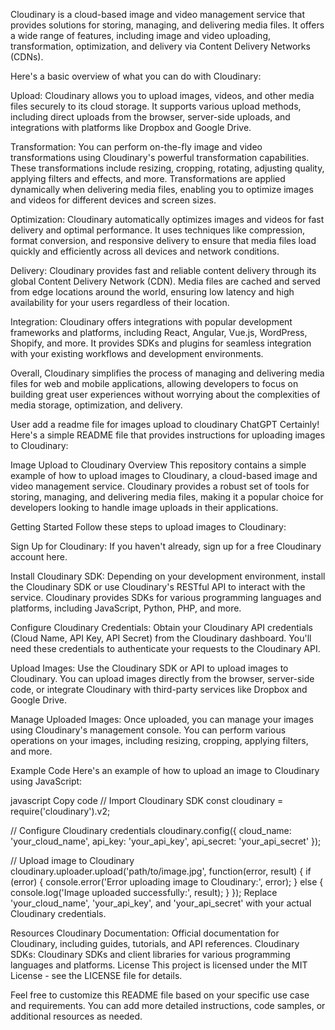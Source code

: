 
Cloudinary is a cloud-based image and video management service that provides solutions for storing, managing, and delivering media files. It offers a wide range of features, including image and video uploading, transformation, optimization, and delivery via Content Delivery Networks (CDNs).

Here's a basic overview of what you can do with Cloudinary:

Upload: Cloudinary allows you to upload images, videos, and other media files securely to its cloud storage. It supports various upload methods, including direct uploads from the browser, server-side uploads, and integrations with platforms like Dropbox and Google Drive.

Transformation: You can perform on-the-fly image and video transformations using Cloudinary's powerful transformation capabilities. These transformations include resizing, cropping, rotating, adjusting quality, applying filters and effects, and more. Transformations are applied dynamically when delivering media files, enabling you to optimize images and videos for different devices and screen sizes.

Optimization: Cloudinary automatically optimizes images and videos for fast delivery and optimal performance. It uses techniques like compression, format conversion, and responsive delivery to ensure that media files load quickly and efficiently across all devices and network conditions.

Delivery: Cloudinary provides fast and reliable content delivery through its global Content Delivery Network (CDN). Media files are cached and served from edge locations around the world, ensuring low latency and high availability for your users regardless of their location.

Integration: Cloudinary offers integrations with popular development frameworks and platforms, including React, Angular, Vue.js, WordPress, Shopify, and more. It provides SDKs and plugins for seamless integration with your existing workflows and development environments.

Overall, Cloudinary simplifies the process of managing and delivering media files for web and mobile applications, allowing developers to focus on building great user experiences without worrying about the complexities of media storage, optimization, and delivery.

User
add a readme file for images upload to cloudinary 
ChatGPT
Certainly! Here's a simple README file that provides instructions for uploading images to Cloudinary:

Image Upload to Cloudinary
Overview
This repository contains a simple example of how to upload images to Cloudinary, a cloud-based image and video management service. Cloudinary provides a robust set of tools for storing, managing, and delivering media files, making it a popular choice for developers looking to handle image uploads in their applications.

Getting Started
Follow these steps to upload images to Cloudinary:

Sign Up for Cloudinary: If you haven't already, sign up for a free Cloudinary account here.

Install Cloudinary SDK: Depending on your development environment, install the Cloudinary SDK or use Cloudinary's RESTful API to interact with the service. Cloudinary provides SDKs for various programming languages and platforms, including JavaScript, Python, PHP, and more.

Configure Cloudinary Credentials: Obtain your Cloudinary API credentials (Cloud Name, API Key, API Secret) from the Cloudinary dashboard. You'll need these credentials to authenticate your requests to the Cloudinary API.

Upload Images: Use the Cloudinary SDK or API to upload images to Cloudinary. You can upload images directly from the browser, server-side code, or integrate Cloudinary with third-party services like Dropbox and Google Drive.

Manage Uploaded Images: Once uploaded, you can manage your images using Cloudinary's management console. You can perform various operations on your images, including resizing, cropping, applying filters, and more.

Example Code
Here's an example of how to upload an image to Cloudinary using JavaScript:

javascript
Copy code
// Import Cloudinary SDK
const cloudinary = require('cloudinary').v2;

// Configure Cloudinary credentials
cloudinary.config({
  cloud_name: 'your_cloud_name',
  api_key: 'your_api_key',
  api_secret: 'your_api_secret'
});

// Upload image to Cloudinary
cloudinary.uploader.upload('path/to/image.jpg', function(error, result) {
  if (error) {
    console.error('Error uploading image to Cloudinary:', error);
  } else {
    console.log('Image uploaded successfully:', result);
  }
});
Replace 'your_cloud_name', 'your_api_key', and 'your_api_secret' with your actual Cloudinary credentials.

Resources
Cloudinary Documentation: Official documentation for Cloudinary, including guides, tutorials, and API references.
Cloudinary SDKs: Cloudinary SDKs and client libraries for various programming languages and platforms.
License
This project is licensed under the MIT License - see the LICENSE file for details.

Feel free to customize this README file based on your specific use case and requirements. You can add more detailed instructions, code samples, or additional resources as needed.
